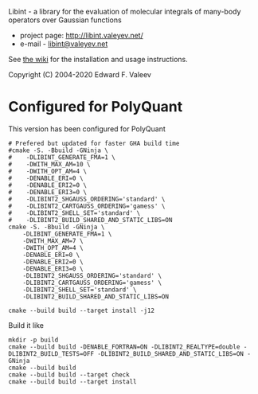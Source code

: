Libint - a library for the evaluation of molecular integrals of many-body operators over Gaussian functions

- project page: http://libint.valeyev.net/
- e-mail - libint@valeyev.net

See [the wiki](https://github.com/evaleev/libint/wiki) for the installation and usage instructions.

Copyright (C) 2004-2020 Edward F. Valeev


# Configured for PolyQuant

This version has been configured for PolyQuant
```
# Prefered but updated for faster GHA build time
#cmake -S. -Bbuild -GNinja \
#    -DLIBINT_GENERATE_FMA=1 \
#    -DWITH_MAX_AM=10 \
#    -DWITH_OPT_AM=4 \
#    -DENABLE_ERI=0 \
#    -DENABLE_ERI2=0 \
#    -DENABLE_ERI3=0 \
#    -DLIBINT2_SHGAUSS_ORDERING='standard' \
#    -DLIBINT2_CARTGAUSS_ORDERING='gamess' \
#    -DLIBINT2_SHELL_SET='standard' \
#    -DLIBINT2_BUILD_SHARED_AND_STATIC_LIBS=ON
cmake -S. -Bbuild -GNinja \
    -DLIBINT_GENERATE_FMA=1 \
    -DWITH_MAX_AM=7 \
    -DWITH_OPT_AM=4 \
    -DENABLE_ERI=0 \
    -DENABLE_ERI2=0 \
    -DENABLE_ERI3=0 \
    -DLIBINT2_SHGAUSS_ORDERING='standard' \
    -DLIBINT2_CARTGAUSS_ORDERING='gamess' \
    -DLIBINT2_SHELL_SET='standard' \
    -DLIBINT2_BUILD_SHARED_AND_STATIC_LIBS=ON

cmake --build build --target install -j12
```

Build it like

```
mkdir -p build
cmake --build build -DENABLE_FORTRAN=ON -DLIBINT2_REALTYPE=double -DLIBINT2_BUILD_TESTS=OFF -DLIBINT2_BUILD_SHARED_AND_STATIC_LIBS=ON -GNinja 
cmake --build build
cmake --build build --target check
cmake --build build --target install
```
